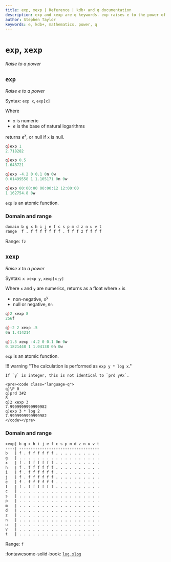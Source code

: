 ```yaml
---
title: exp, xexp | Reference | kdb+ and q documentation
description: exp and xexp are q keywords. exp raises e to the power of its argument; xexp raises its left argument to the power of its right.
author: Stephen Taylor
keywords: e, kdb+, mathematics, power, q
---
```

# `exp`, `xexp`

_Raise to a power_




## `exp`

_Raise e to a power_

Syntax: `exp x`, `exp[x]`

Where 

-   `x` is numeric 
-   _e_ is the base of natural logarithms

returns _e_<sup>x</sup>, or null if `x` is null.

```q
q)exp 1
2.718282

q)exp 0.5
1.648721

q)exp -4.2 0 0.1 0n 0w
0.01499558 1 1.105171 0n 0w

q)exp 00:00:00 00:00:12 12:00:00
1 162754.8 0w
```

`exp` is an atomic function.


### Domain and range

```txt
domain b g x h i j e f c s p m d z n u v t
range  f . f f f f f f f . f f f z f f f f
```

Range: `fz`


## `xexp`

_Raise x to a power_

Syntax: `x xexp y`, `xexp[x;y]`

Where `x` and `y` are numerics, returns as a float where `x` is

-   non-negative, x<sup>y</sup>
-   null or negative, `0n`

```q
q)2 xexp 8
256f

q)-2 2 xexp .5
0n 1.414214

q)1.5 xexp -4.2 0 0.1 0n 0w
0.1821448 1 1.04138 0n 0w
```

`exp` is an atomic function.

!!! warning "The calculation is performed as `exp y * log x`." 

    If `y` is integer, this is not identical to `prd y#x`.

    <pre><code class="language-q">
    q)\P 0
    q)prd 3#2
    8
    q)2 xexp 3
    7.9999999999999982
    q)exp 3 * log 2
    7.9999999999999982
    </code></pre>


### Domain and range

```txt
xexp| b g x h i j e f c s p m d z n u v t
----| -----------------------------------
b   | f . f f f f f f . . . . . . . . . .
g   | . . . . . . . . . . . . . . . . . .
x   | f . f f f f f f . . . . . . . . . .
h   | f . f f f f f f . . . . . . . . . .
i   | f . f f f f f f . . . . . . . . . .
j   | f . f f f f f f . . . . . . . . . .
e   | f . f f f f f f . . . . . . . . . .
f   | f . f f f f f f . . . . . . . . . .
c   | . . . . . . . . . . . . . . . . . .
s   | . . . . . . . . . . . . . . . . . .
p   | . . . . . . . . . . . . . . . . . .
m   | . . . . . . . . . . . . . . . . . .
d   | . . . . . . . . . . . . . . . . . .
z   | . . . . . . . . . . . . . . . . . .
n   | . . . . . . . . . . . . . . . . . .
u   | . . . . . . . . . . . . . . . . . .
v   | . . . . . . . . . . . . . . . . . .
t   | . . . . . . . . . . . . . . . . . .
```

Range: `f`

:fontawesome-solid-book: 
[`log`, `xlog`](log.md) 
